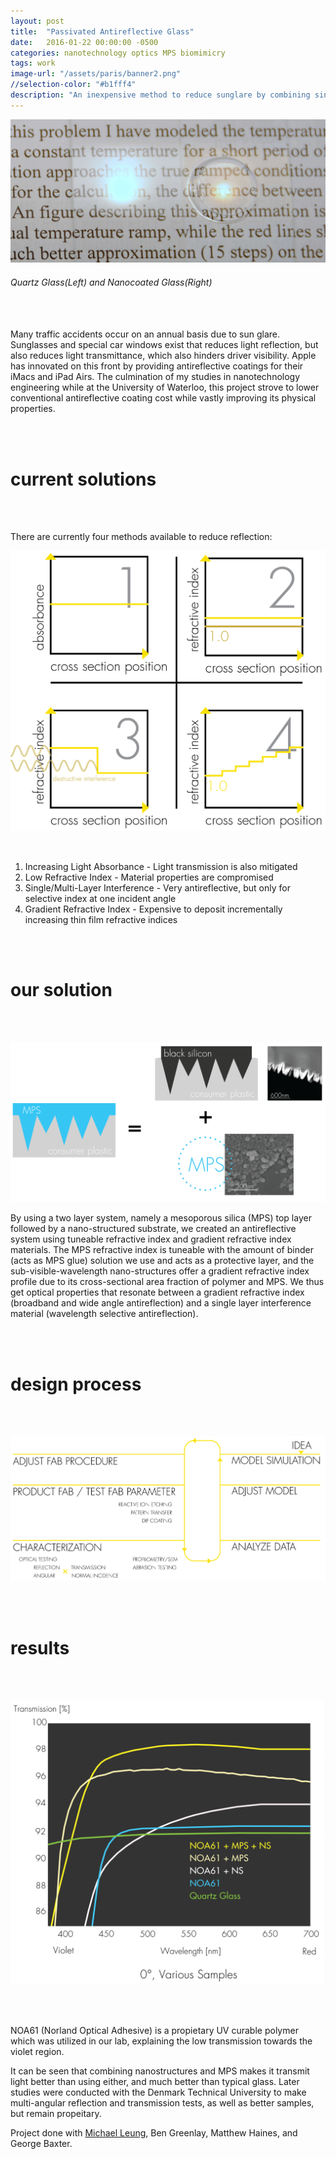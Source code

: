 ```yaml
---
layout: post
title:  "Passivated Antireflective Glass"
date:   2016-01-22 00:00:00 -0500
categories: nanotechnology optics MPS biomimicry
tags: work
image-url: "/assets/paris/banner2.png"
//selection-color: "#b1fff4"
description: "An inexpensive method to reduce sunglare by combining single layer and moth-eye antireflective technologies."
---
```


![banner][banner]
###### Quartz Glass(Left) and Nanocoated Glass(Right)

<br><br>
Many traffic accidents occur on an annual basis due to sun glare. Sunglasses and special car windows exist that reduces light reflection, but also reduces light transmittance, which also hinders driver visibility. Apple has innovated on this front by providing antireflective coatings for their iMacs and iPad Airs. The culmination of my studies in nanotechnology engineering while at the University of Waterloo, this project strove to lower conventional antireflective coating cost while vastly improving its physical properties.

<br><br>

# current solutions

<br><br>

There are currently four methods available to reduce reflection: 

![current solutions][current solutions]

<br>

1. Increasing Light Absorbance - Light transmission is also mitigated
2. Low Refractive Index - Material properties are compromised
3. Single/Multi-Layer Interference - Very antireflective, but only for selective index at one incident angle
4. Gradient Refractive Index - Expensive to deposit incrementally increasing thin film refractive indices

<br><br>

# our solution

<br><br>

![our solution][our solution]

By using a two layer system, namely a mesoporous silica (MPS) top layer followed by a nano-structured substrate, we created an antireflective system using tuneable refractive index and gradient refractive index materials. The MPS refractive index is tuneable with the amount of binder (acts as MPS glue) solution we use and acts as a protective layer, and the sub-visible-wavelength nano-structures offer a gradient refractive index profile due to its cross-sectional area fraction of polymer and MPS. We thus get optical properties that resonate between a gradient refractive index (broadband and wide angle antireflection) and a single layer interference material (wavelength selective antireflection).

<br><br>

# design process

<br><br>

![design process][design process]

<br><br>

# results

<br><br>

![results][results]

<br><br>

NOA61 (Norland Optical Adhesive) is a propietary UV curable polymer which was utilized in our lab, explaining the low transmission towards the violet region.

It can be seen that combining nanostructures and MPS makes it transmit light better than using either, and much better than typical glass. Later studies were conducted with the Denmark Technical University to make multi-angular reflection and transmission tests, as well as better samples, but remain propeitary.

Project done with [Michael Leung](mcleung.com), Ben Greenlay, Matthew Haines, and George Baxter.

[banner]: assets/paris/banner.jpg
[current solutions]: assets/paris/current_solutions.png
[our solution]: assets/paris/solution.png
[design process]: assets/paris/design_process.png
[results]: assets/paris/results.png